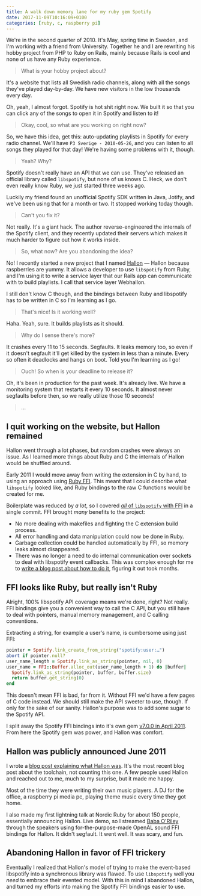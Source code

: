 ```yaml
---
title: A walk down memory lane for my ruby gem Spotify
date: 2017-11-09T10:16:09+0100
categories: [ruby, c, raspberry pi]
---
```


We're in the second quarter of 2010. It's May, spring time in Sweden, and I'm
working with a friend from University. Together he and I are rewriting his hobby
project from PHP to Ruby on Rails, mainly because Rails is cool and none of us
have any Ruby experience.

> What is your hobby project about?

It's a website that lists all Swedish radio channels, along with all the songs
they've played day-by-day. We have new visitors in the low thousands every day.

Oh, yeah, I almost forgot. Spotify is hot shit right now. We built it so that
you can click any of the songs to open it in Spotify and listen to it!

> Okay, cool, so what are you working on right now?

So, we have this idea, get this: auto-updating playlists in Spotify for every
radio channel. We'll have `P3 Sverige - 2010-05-26`, and you can listen to all
songs they played for that day! We're having some problems with it, though.

> Yeah? Why?

Spotify doesn't really have an API that we can use. They've released an official
library called `libspotify`, but none of us knows C. Heck, we don't even really
know Ruby, we just started three weeks ago.

Luckily my friend found an unofficial Spotify SDK written in Java, Jotify, and we've
been using that for a month or two. It stopped working today though.

> Can't you fix it?

Not really. It's a giant hack. The author reverse-engineered the internals of
the Spotify client, and they recently updated their servers which makes it much
harder to figure out how it works inside.

> So, what now? Are you abandoning the idea?

No! I recently started a new project that I named [Hallon]() — Hallon because raspberries are
yummy. It allows a developer to use `libspotify` from Ruby, and I'm using it
to write a service layer that our Rails app can communicate with to build
playlists. I call that service layer Webhallon.

I still don't know C though, and the bindings between Ruby and libspotify has to
be written in C so I'm learning as I go.

> That's nice! Is it working well?

Haha. Yeah, sure. It builds playlists as it should.

> Why do I sense there's more?

It crashes every 11 to 15 seconds. Segfaults. It leaks memory too, so even if it
doesn't segfault it'll get killed by the system in less than a minute. Every so
often it deadlocks and hangs on boot. Told you I'm learning as I go!

> Ouch! So when is your deadline to release it?

Oh, it's been in production for the past week. It's already live. We have a
monitoring system that restarts it every 10 seconds. It almost never segfaults
before then, so we really utilize those 10 seconds!

> …

[Hallon]: https://github.com/Burgestrand/Hallon

## I quit working on the website, but Hallon remained

Hallon went through a lot phases, but random crashes were always an issue. As I
learned more things about Ruby and C the internals of Hallon would be shuffled
around.

Early 2011 I would move away from writing the extension in C by hand, to using
an approach using [Ruby FFI][]. This meant that I could describe what `libspotify`
looked like, and Ruby bindings to the raw C functions would be created for me.

Boilerplate was reduced by *a lot*, so I covered [_all_ of `libspotify` with
FFI][FFI-commit] in a single commit. FFI brought _many_ benefits to the project:

- No more dealing with makefiles and fighting the C extension build process.
- All error handling and data manipulation could now be done in Ruby.
- Garbage collection could be handled automatically by FFI, so memory leaks almost disappeared.
- There was no longer a need to do internal communication over sockets to deal with libspotify event callbacks.
  This was complex enough for me to [write a blog post about how to do it][LMFAO], figuring it out took months.

[FFI-commit]: https://github.com/Burgestrand/Hallon/commit/b49faef5f5aafde0131a2ce132fd3b6170f2a7ab
[Ruby FFI]: https://github.com/ffi/ffi/wiki
[LMFAO]: http://www.burgestrand.se/articles/asynchronous-callbacks-in-ruby-c-extensions/

## FFI looks like Ruby, but really isn't Ruby

Alright, 100% libspotify API coverage means we're done, right? Not really. FFI
bindings give you a convenient way to call the C API, but you still have to deal
with pointers, manual memory management, and C calling conventions.

Extracting a string, for example a user's name, is cumbersome using just FFI:

```ruby
pointer = Spotify.link_create_from_string("spotify:user:…")
abort if pointer.null?
user_name_length = Spotify.link_as_string(pointer, nil, 0)
user_name = FFI::Buffer.alloc_out(user_name_length + 1) do |buffer|
  Spotify.link_as_string(pointer, buffer, buffer.size)
  return buffer.get_string(0)
end
```

This doesn't mean FFI is bad, far from it. Without FFI we'd have a few pages of
C code instead. We should still make the API sweeter to use, though. If only for
the sake of our sanity. Hallon's purpose was to add some sugar to the Spotify
API.

I split away the Spotify FFI bindings into it's own gem [v7.0.0 in April
2011][v7.0.0]. From here the Spotify gem was power, and Hallon was comfort.

[v7.0.0]: https://github.com/Burgestrand/spotify/releases/tag/v7.0.0

## Hallon was publicly announced June 2011

I wrote a [blog post explaining what Hallon was][Hallon announcement]. It's the
most recent blog post about the toolchain, not counting this one. A few people
used Hallon and reached out to me, much to my surprise, but it made me happy.

Most of the time they were writing their own music players. A DJ for the
office, a raspberry pi media pc, playing theme music every time they got home.

I also made my first lightning talk at Nordic Ruby for about 150 people,
essentially announcing Hallon. Live demo, so I streamed [Baba O'Riley][] through
the speakers using for-the-purpose-made OpenAL sound FFI bindings for Hallon. It
didn't segfault. It went well. It was scary, and fun.

[Baba O'Riley]: https://open.spotify.com/track/2KmEgiY8fQs0G6WNxtzQKr
[Hallon announcement]: http://www.burgestrand.se/articles/hallon-delicious-ruby-bindings-to-libspotify/

## Abandoning Hallon in favor of FFI trickery

Eventually I realized that Hallon's model of trying to make the event-based
libspotify into a synchronous library was flawed. To use `libspotify` well you
_need_ to embrace their evented model. With this in mind I abandoned Hallon,
and turned my efforts into making the Spotify FFI bindings easier to use.

[Advanced FFI]: https://www.varvet.com/blog/advanced-topics-in-ruby-ffi/
